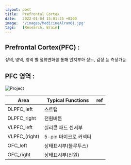 ```yaml
---
layout: post
title:  Prefrontal Cortex
date:   2022-01-04 15:01:35 +0300
image:  '/images/MedicineAlram01.jpg'
tags:   [Research, Brain]
---
```


## Prefrontal Cortex(PFC) : 
정의, 영역, 영역 별 혈류변화를 통해 인지부하 정도, 감정 등 측정가능

## PFC 영역 : 
<img src="/images/Posting/ResearchReview/fNIRS/17.png" alt="Project"><br/>

|Area|Typical Functions|ref|
|------|---|---|
|DLPFC_left|스트랩||
|DLPFC_right|전원버튼||
|VLPFC_left|실리콘 패드 센서부||
|VLPFC_(right)|5-pin 마이크로 커넥터||
|OFC_left|상태표시부(블루투스)||
|OFC_right|상태표시부(전원)||



